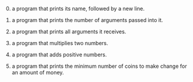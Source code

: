 0.	a program that prints its name, followed by a new line.

1.	a program that prints the number of arguments passed into 	  it.

2.	a program that prints all arguments it 	receives.

3.	a program that multiplies two numbers.

4.	a program that adds positive numbers.

5.	a program that prints the minimum number of coins to make 	  change for an amount of money.
